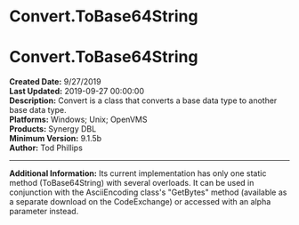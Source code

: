 # Convert.ToBase64String
# Convert.ToBase64String<br />
**Created Date:** 9/27/2019<br />
**Last Updated:** 2019-09-27 00:00:00<br />
**Description:** Convert is a class that converts a base data type to another base data type.<br />
**Platforms:** Windows; Unix; OpenVMS<br />
**Products:** Synergy DBL<br />
**Minimum Version:** 9.1.5b<br />
**Author:** Tod Phillips
<hr>

**Additional Information:** Its current implementation has only one static method (ToBase64String) with several overloads. It can be used in conjunction with the AsciiEncoding class's "GetBytes" method (available as a separate download on the CodeExchange) or accessed with an alpha parameter instead.
